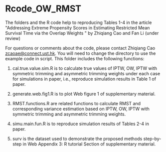 # Rcode_OW_RMST

The folders and the R code help to reproducing Tables 1-4 in the article "Addressing Extreme Propensity Scores in Estimating Restricted Mean Survival Time 
via the Overlap Weights " by Zhiqiang Cao and Fan Li (under review)

For questions or comments about the code, please contact Zhiqiang Cao zcaoae@connect.ust.hk. You will need to change the directory to use the example 
code in script. This folder includes the following functions:

1. cal.true.value.sim.R is to calculate true values of IPTW, OW, IPTW with symmetric trimming and asymmetric trimming weights under each case for simulations 
in paper, i.e., reproduce simulation results in Table 1 of paper.

2. generate.web.fig1.R is to plot Web figure 1 of supplementary material.

3. RMST.functions.R are related functions to calculate RMST and corresponding variance estimation based on IPTW, OW, IPTW with symmetric trimming 
and asymmetric trimming weights.

4. simu.main.fun.R is to reproduce simulation results of Tables 2-4 in paper.

5. surv is the dataset used to demonstrate the proposed methods step-by-step in Web Appendix 3: R tutorial Section of supplementary material.

